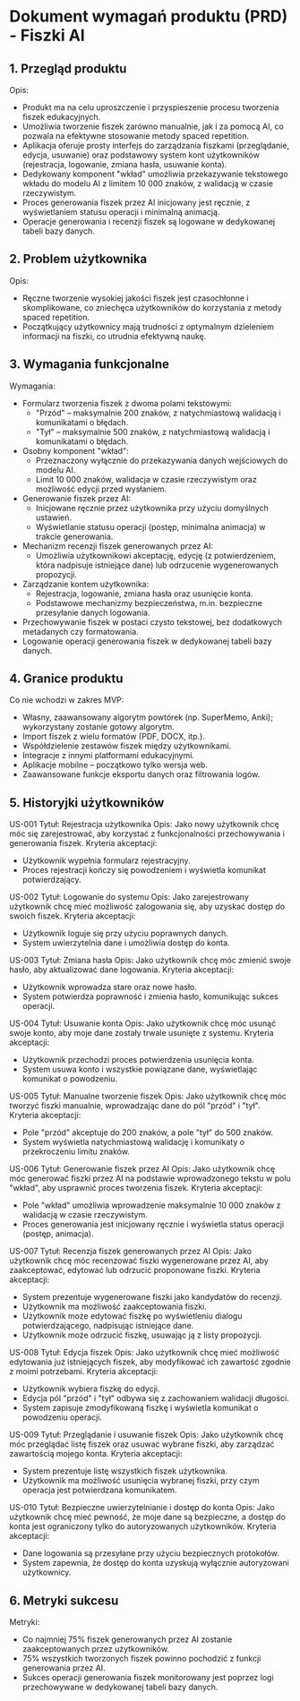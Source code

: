 # Dokument wymagań produktu (PRD) - Fiszki AI
## 1. Przegląd produktu
Opis:
- Produkt ma na celu uproszczenie i przyspieszenie procesu tworzenia fiszek edukacyjnych.
- Umożliwia tworzenie fiszek zarówno manualnie, jak i za pomocą AI, co pozwala na efektywne stosowanie metody spaced repetition.
- Aplikacja oferuje prosty interfejs do zarządzania fiszkami (przeglądanie, edycja, usuwanie) oraz podstawowy system kont użytkowników (rejestracja, logowanie, zmiana hasła, usuwanie konta).
- Dedykowany komponent "wkład" umożliwia przekazywanie tekstowego wkładu do modelu AI z limitem 10 000 znaków, z walidacją w czasie rzeczywistym.
- Proces generowania fiszek przez AI inicjowany jest ręcznie, z wyświetlaniem statusu operacji i minimalną animacją.
- Operacje generowania i recenzji fiszek są logowane w dedykowanej tabeli bazy danych.

## 2. Problem użytkownika
Opis:
- Ręczne tworzenie wysokiej jakości fiszek jest czasochłonne i skomplikowane, co zniechęca użytkowników do korzystania z metody spaced repetition.
- Początkujący użytkownicy mają trudności z optymalnym dzieleniem informacji na fiszki, co utrudnia efektywną naukę.

## 3. Wymagania funkcjonalne
Wymagania:
- Formularz tworzenia fiszek z dwoma polami tekstowymi:
  - "Przód" – maksymalnie 200 znaków, z natychmiastową walidacją i komunikatami o błędach.
  - "Tył" – maksymalnie 500 znaków, z natychmiastową walidacją i komunikatami o błędach.
- Osobny komponent "wkład":
  - Przeznaczony wyłącznie do przekazywania danych wejściowych do modelu AI.
  - Limit 10 000 znaków, walidacja w czasie rzeczywistym oraz możliwość edycji przed wysłaniem.
- Generowanie fiszek przez AI:
  - Inicjowane ręcznie przez użytkownika przy użyciu domyślnych ustawień.
  - Wyświetlanie statusu operacji (postęp, minimalna animacja) w trakcie generowania.
- Mechanizm recenzji fiszek generowanych przez AI:
  - Umożliwia użytkownikowi akceptację, edycję (z potwierdzeniem, która nadpisuje istniejące dane) lub odrzucenie wygenerowanych propozycji.
- Zarządzanie kontem użytkownika:
  - Rejestracja, logowanie, zmiana hasła oraz usunięcie konta.
  - Podstawowe mechanizmy bezpieczeństwa, m.in. bezpieczne przesyłanie danych logowania.
- Przechowywanie fiszek w postaci czysto tekstowej, bez dodatkowych metadanych czy formatowania.
- Logowanie operacji generowania fiszek w dedykowanej tabeli bazy danych.

## 4. Granice produktu
Co nie wchodzi w zakres MVP:
- Własny, zaawansowany algorytm powtórek (np. SuperMemo, Anki); wykorzystany zostanie gotowy algorytm.
- Import fiszek z wielu formatów (PDF, DOCX, itp.).
- Współdzielenie zestawów fiszek między użytkownikami.
- Integracje z innymi platformami edukacyjnymi.
- Aplikacje mobilne – początkowo tylko wersja web.
- Zaawansowane funkcje eksportu danych oraz filtrowania logów.

## 5. Historyjki użytkowników

US-001
Tytuł: Rejestracja użytkownika
Opis: Jako nowy użytkownik chcę móc się zarejestrować, aby korzystać z funkcjonalności przechowywania i generowania fiszek.
Kryteria akceptacji:
- Użytkownik wypełnia formularz rejestracyjny.
- Proces rejestracji kończy się powodzeniem i wyświetla komunikat potwierdzający.

US-002
Tytuł: Logowanie do systemu
Opis: Jako zarejestrowany użytkownik chcę mieć możliwość zalogowania się, aby uzyskać dostęp do swoich fiszek.
Kryteria akceptacji:
- Użytkownik loguje się przy użyciu poprawnych danych.
- System uwierzytelnia dane i umożliwia dostęp do konta.

US-003
Tytuł: Zmiana hasła
Opis: Jako użytkownik chcę móc zmienić swoje hasło, aby aktualizować dane logowania.
Kryteria akceptacji:
- Użytkownik wprowadza stare oraz nowe hasło.
- System potwierdza poprawność i zmienia hasło, komunikując sukces operacji.

US-004
Tytuł: Usuwanie konta
Opis: Jako użytkownik chcę móc usunąć swoje konto, aby moje dane zostały trwale usunięte z systemu.
Kryteria akceptacji:
- Użytkownik przechodzi proces potwierdzenia usunięcia konta.
- System usuwa konto i wszystkie powiązane dane, wyświetlając komunikat o powodzeniu.

US-005
Tytuł: Manualne tworzenie fiszek
Opis: Jako użytkownik chcę móc tworzyć fiszki manualnie, wprowadzając dane do pól "przód" i "tył".
Kryteria akceptacji:
- Pole "przód" akceptuje do 200 znaków, a pole "tył" do 500 znaków.
- System wyświetla natychmiastową walidację i komunikaty o przekroczeniu limitu znaków.

US-006
Tytuł: Generowanie fiszek przez AI
Opis: Jako użytkownik chcę móc generować fiszki przez AI na podstawie wprowadzonego tekstu w polu "wkład", aby usprawnić proces tworzenia fiszek.
Kryteria akceptacji:
- Pole "wkład" umożliwia wprowadzenie maksymalnie 10 000 znaków z walidacją w czasie rzeczywistym.
- Proces generowania jest inicjowany ręcznie i wyświetla status operacji (postęp, animacja).

US-007
Tytuł: Recenzja fiszek generowanych przez AI
Opis: Jako użytkownik chcę móc recenzować fiszki wygenerowane przez AI, aby zaakceptować, edytować lub odrzucić proponowane fiszki.
Kryteria akceptacji:
- System prezentuje wygenerowane fiszki jako kandydatów do recenzji.
- Użytkownik ma możliwość zaakceptowania fiszki.
- Użytkownik może edytować fiszkę po wyświetleniu dialogu potwierdzającego, nadpisując istniejące dane.
- Użytkownik może odrzucić fiszkę, usuwając ją z listy propozycji.

US-008
Tytuł: Edycja fiszek
Opis: Jako użytkownik chcę mieć możliwość edytowania już istniejących fiszek, aby modyfikować ich zawartość zgodnie z moimi potrzebami.
Kryteria akceptacji:
- Użytkownik wybiera fiszkę do edycji.
- Edycja pól "przód" i "tył" odbywa się z zachowaniem walidacji długości.
- System zapisuje zmodyfikowaną fiszkę i wyświetla komunikat o powodzeniu operacji.

US-009
Tytuł: Przeglądanie i usuwanie fiszek
Opis: Jako użytkownik chcę móc przeglądać listę fiszek oraz usuwać wybrane fiszki, aby zarządzać zawartością mojego konta.
Kryteria akceptacji:
- System prezentuje listę wszystkich fiszek użytkownika.
- Użytkownik ma możliwość usunięcia wybranej fiszki, przy czym operacja jest potwierdzana komunikatem.

US-010
Tytuł: Bezpieczne uwierzytelnianie i dostęp do konta
Opis: Jako użytkownik chcę mieć pewność, że moje dane są bezpieczne, a dostęp do konta jest ograniczony tylko do autoryzowanych użytkowników.
Kryteria akceptacji:
- Dane logowania są przesyłane przy użyciu bezpiecznych protokołów.
- System zapewnia, że dostęp do konta uzyskują wyłącznie autoryzowani użytkownicy.

## 6. Metryki sukcesu
Metryki:
- Co najmniej 75% fiszek generowanych przez AI zostanie zaakceptowanych przez użytkowników.
- 75% wszystkich tworzonych fiszek powinno pochodzić z funkcji generowania przez AI.
- Sukces operacji generowania fiszek monitorowany jest poprzez logi przechowywane w dedykowanej tabeli bazy danych. 